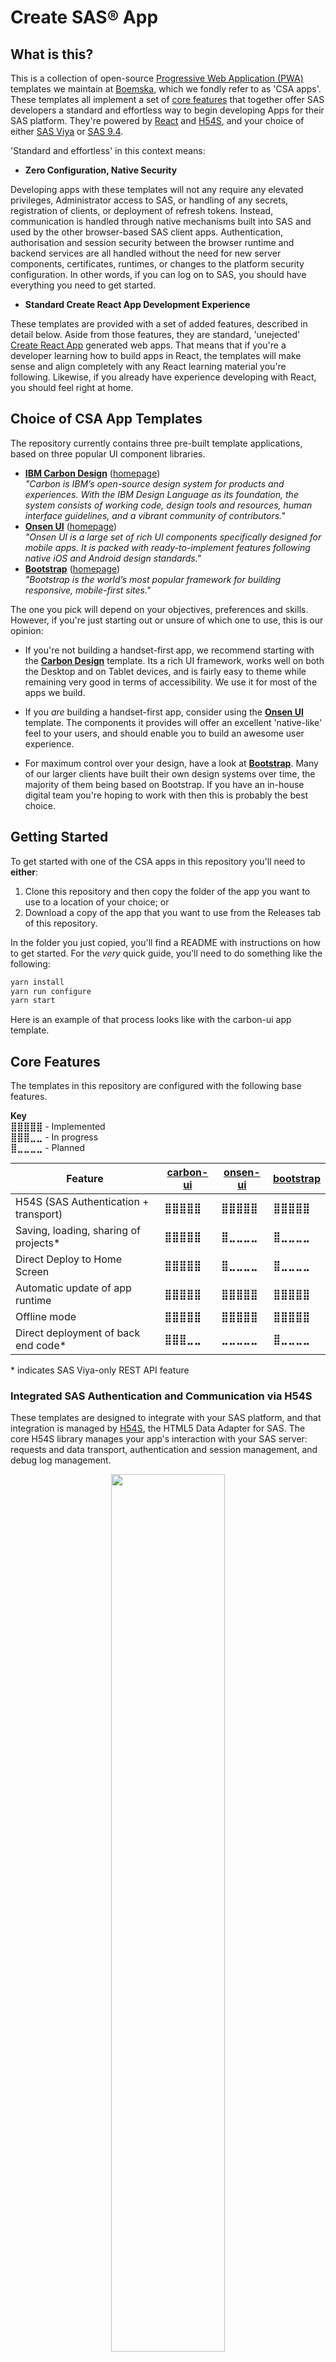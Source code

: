 # Create SAS&reg; App

##  What is this?

This is a collection of open-source [Progressive Web Application (PWA)](https://en.wikipedia.org/wiki/Progressive_web_application) templates we maintain at [Boemska](https://boemskats.com/), which we fondly refer to as 'CSA apps'. These templates all implement a set of [core features](#core-features) that together offer SAS developers a standard and effortless way to begin developing Apps for their SAS platform. They're powered by [React](https://reactjs.org/) and [H54S](https://github.com/Boemska/h54s), and your choice of either [SAS Viya](https://www.sas.com/en_us/software/viya.html) or [SAS 9.4](https://www.sas.com/en_us/software/sas9.html). 

'Standard and effortless' in this context means:

* **Zero Configuration, Native Security**  

Developing apps with these templates will not any require any elevated privileges, Administrator access to SAS, or handling of any secrets, registration of clients, or deployment of refresh tokens. Instead, communication is handled through native mechanisms built into SAS and used by the other browser-based SAS client apps. Authentication, authorisation and session security between the browser runtime and backend services are all handled without the need for new server components, certificates, runtimes, or changes to the platform security configuration. In other words, if you can log on to SAS, you should have everything you need to get started.

* **Standard Create React App Development Experience**  

These templates are provided with a set of added features, described in detail below. Aside from those features, they are standard, 'unejected' [Create React App](https://github.com/facebook/create-react-app) generated web apps. That means that if you're a developer learning how to build apps in React, the templates will make sense and align completely with any React learning material you're following. Likewise, if you already have experience developing with React, you should feel right at home.


## Choice of CSA App Templates 

The repository currently contains three pre-built template applications, based on three popular UI component libraries.

* **[IBM Carbon Design](./carbon-ui)** ([homepage](https://www.carbondesignsystem.com/))  
_"Carbon is IBM’s open-source design system for products and experiences. With the IBM Design Language as its foundation, the system consists of working code, design tools and resources, human interface guidelines, and a vibrant community of contributors."_  
* **[Onsen UI](./onsen-ui)** ([homepage](https://onsen.io/))  
_"Onsen UI is a large set of rich UI components specifically designed for mobile apps. It is packed with ready-to-implement features following native iOS and Android design standards."_
* **[Bootstrap](./bootstrap)** ([homepage](https://getbootstrap.com/))  
_"Bootstrap is the world’s most popular framework for building responsive, mobile-first sites."_

The one you pick will depend on your objectives, preferences and skills. However, if you're just starting out or unsure of which one to use, this is our opinion:

- If you're not building a handset-first app, we recommend starting with the **[Carbon Design](./carbon-ui)** template. Its a rich UI framework, works well on both the Desktop and on Tablet devices, and is fairly easy to theme while remaining very good in terms of accessibility. We use it for most of the apps we build.

- If you _are_ building a handset-first app, consider using the **[Onsen UI](./onsen-ui)** template. The components it provides will offer an excellent 'native-like' feel to your users, and should enable you to build an awesome user experience.

- For maximum control over your design, have a look at **[Bootstrap](./bootstrap)**. Many of our larger clients have built their own design systems over time, the majority of them being based on Bootstrap. If you have an in-house digital team you're hoping to work with then this is probably the best choice. 


## Getting Started

To get started with one of the CSA apps in this repository you'll need to **either**:

1. Clone this repository and then copy the folder of the app you want to use to a location of your choice; or
2. Download a copy of the app that you want to use from the Releases tab of this repository.

In the folder you just copied, you'll find a README with instructions on how to get started. For the _very_ quick guide, you'll need to do something like the following:

```js
yarn install
yarn run configure
yarn start
```

Here is an example of that process looks like with the carbon-ui app template.

## Core Features

The templates in this repository are configured with the following base features. 

**Key**  
**⣿⣿⣿⣿⣿** - Implemented  
**⣿⣿⣿⣀⣀** - In progress  
**⣿⣀⣀⣀⣀** - Planned  

| Feature | [carbon-ui](./carbon-ui) | [onsen-ui](./onsen-ui)  | [bootstrap](bootstrap) |
| -------| ------------------------ | ----------------------- | ---------------------- |
| H54S (SAS Authentication + transport) | **⣿⣿⣿⣿⣿** | **⣿⣿⣿⣿⣿** | **⣿⣿⣿⣿⣿** |
| Saving, loading, sharing of projects* | **⣿⣿⣿⣿⣿** | **⣿⣀⣀⣀⣀** | **⣿⣀⣀⣀⣀** |
| Direct Deploy to Home Screen | **⣿⣿⣿⣿⣿** | **⣿⣀⣀⣀⣀** | **⣿⣀⣀⣀⣀** |
| Automatic update of app runtime | **⣿⣿⣿⣿⣿** | **⣿⣿⣿⣿⣿** | **⣿⣿⣿⣿⣿** |
| Offline mode | **⣿⣿⣿⣿⣿** | **⣿⣿⣿⣿⣿** | **⣿⣿⣿⣿⣿** |
| Direct deployment of back end code* | **⣿⣿⣿⣀⣀** | **⣀⣀⣀⣀⣀** | **⣿⣀⣀⣀⣀** |

\* indicates SAS Viya-only REST API feature 


### Integrated SAS Authentication and Communication via H54S

These templates are designed to integrate with your SAS platform, and that integration is managed by [H54S](https://github.com/boemska/h54s), the HTML5 Data Adapter for SAS. The core H54S library manages your app's interaction with your SAS server: requests and data transport, authentication and session management, and debug log management. 

<p align="center">
<img src="docs/csa-final-login.svg" width="60%" />
</p>

All app templates contained within this repository are pre-configured with an H54S adapter service (`_adapterService`) instance. In addition, the UI components that you would typically need to create to power the SASLogon handling functionality, as well as the transport status indicator, debug mode switch, application & debug log modals and Log Out button have already been created and integrated with H54S.

For more information about the core H54S library, it is recommended that you check out the [core adapter repository](https://github.com/Boemska/h54s). Some of this functionality is also documented in more detail in our (very) deprecated [Angular v1 Bootstrap Seed App](https://github.com/Boemska/h54s-angular-seed-app).

### Secure Saving, Loading and Sharing of In-app Projects (Viya only)

As you look through this repository and navigate through the templates, you'll notice that one of the core concepts is a _project_. A 'project' is like a saved snapshot of the state of your App. How much data you save is entirely up to you, and will depend on the size and complexity of your app. Saved data can range from a set of dropdown selections that would be recalled by loading a project, to multiple instances of parameter selections, each retaining the data from the time that model was last run. 

<p align="center">
<img src="docs/csa-final-projects.svg" width="60%" />
</p>

This functionality will allow your users to Create, Save and Load projects. It will also allow them to Share projects with colleagues, either by copying and pasting a link, or for camera-enabled devices, showing a QR code to a colleague so they can just point their device's camera at it. If they are connected to the network, and are authorised within the Files service to read your project, it will load on an instance of the app on their device.

The project files generated by your app will be saved to the SAS Viya Files service, to a configurable 'Projects' folder location. When a shared project URL is loaded, this is what happens:

* the app loads on the device
* if the user isn't logged in, they are asked to authenticate
* once there is a valid auth session, the project file is requested
* SAS evaluates permissions on that file, and if your colleague is allowed to read that project, it is loaded in to their instance of the app.

Note: This feature is Viya-only for now, as it depends on the Viya Files and Folders services. At Boemska we have an implementation of this functionality which stores projects and allows them to be shared via SAS v9 Metadata Document (TextStore) objects, where similar security / authorisation benefits apply. We may end up porting that functionality to these templates; if you're interested, please let us know by raising an issue. 


### App-store-Free Installation

These templates are Progressive Web Apps (PWAs), which means they are designed to be saved to your users' Home Screns. The first time a user opens an app on their iPad or mobile device, they will be prompted to install the application to their home screen (what this prompt looks like depends on their flavour of mobile OS). If they accept, they'll be able to open your CSA app from the home screen of their device, no different to an app they downloaded from their App Store!

<p align="center">
<img src="docs/csa-final-deploytohome.svg" width="60%" />
</p>

The parameters for configuring things like home-screen icons, app names and splash images depend on the target device OS, but are also easily configurable. Each template includes a pre-configured example of this.


### Easy App Updates

Ensuring that your users update to the latest version of your app is a well-known challenge - especially if the update process is lengthy or requires them to jump through hoops.

With CSA apps, this isn't the case. Whenever you push a change your application, your users will be notified that there is a new version of the application available - regardless of the device they're on. If they choose to update the application, the context of the application is preserved to storage, and the app is updated in-place. Depending on how much of the app an update changes, they might not even notice that an update happened.

In the background, this process is handled by Google's excellent [workbox](https://developers.google.com/web/tools/workbox) library. 

<p align="center">
<img src="docs/csa-final-update.svg" width="60%" />
</p>

I guess saying CSA apps are 'no different to an app downloaded from an App Store' isn't _entirely_ fair... to CSA apps.


### Offline Mode

One of the really nice things about mobile devices and mobile applications is their... mobility. Frequently, your users can take them places without WiFi or a data connection. 

All of the CSA templates within this repository are offline-capable, again courtesy of Google's excellent [workbox](https://developers.google.com/web/tools/workbox) library. 

<p align="center">
<img src="docs/csa-final-offlinemode.svg" width="60%" />
</p>

How you decide what data you save to local storage and make available to your users in offline mode is mostly up to you. However, the ability to load your app when offline, the indicators that show your users that the app is offline, and the hooks that respond to the navigator.online() event are all there already. Documenting how you can make selected [projects](#secure-saving-loading-and-sharing-of-in-app-projects-viya-only) available in offline mode is something we plan to document and automate. Watch this space. 


### Automatic deployment of Back-end services (Viya only)

Unlike the other features outlined here, this one is still mostly experimental. It exists specifically for the initial deployment of apps developed using Boemska [AppFactory](https://boemskats.com/products/af/). However, the functionality can be extended to apps that aren't developed using AF.

AppFactory project files are hierarchical JSON files, where the code for SAS-based services is organised into folders representing the role grouping for those services. These AppFactory project files can optionally be bundled with the application front-end. You would package up your app as normal, as a .zip file containing the app build, for deploying to a web server. It would then be deployed to a web server, either by an administrator deploying to `/var/www/html` or a user deploying to their personal `~/public_html`. 

<p align="center">
<img src="docs/csa-final-autodeploy.svg" width="60%" />
</p>

The first time that app is loaded into the browser, it won't have the back-end jobExecution services it needs. When this happens, this auto-deployment routine can iterate through all of the folders and services found in the included AF project json file. If the authenticated SAS user has the necessary permissions, the app can then deploy these code objects to the back-end by communicating directly with the `/jobDefinitions` and `/folders` services within SAS Viya. 



